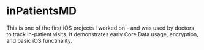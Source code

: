 # inPatientsMD

This is one of the first iOS projects I worked on - and was used by doctors to track in-patient visits.  It demonstrates early Core Data usage, encryption, and basic iOS functinality.
